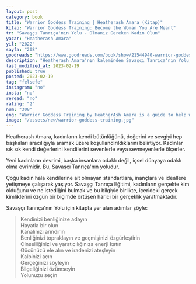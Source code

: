 ```yaml
---
layout: post
category: book
title: "Warrior Goddess Training | Heatherash Amara (Kitap)"
kitap: "Warrior Goddess Training: Become the Woman You Are Meant"
tr: "Savaşçı Tanrıça'nın Yolu - Olmanız Gereken Kadın Olun"
yazar: "Heatherash Amara"
yil: "2022"
sayfa: "208"
goodreads: "https://www.goodreads.com/book/show/21544940-warrior-goddess-training"
description: "Heatherash Amara'nın kaleminden Savaşçı Tanrıça'nın Yolu, kadınların kendi kimliklerini yeniden keşfetmeleri ve dişil enerjilerini yükseltmeleri için rehber bir kitap."
last_modified_at: 2023-02-19
published: true
posted: 2023-02-19
tag: "felsefe"
instagram: "no"
insta: "no"
reread: "no"
rating: "2"
num: "308"
eng: "Warrior Goddess Training by HeatherAsh Amara is a guide to help women rediscover their power, authenticity, and wholeness. The book offers practical tools and practices to overcome self-doubt, fear, and limiting beliefs, and to cultivate self-love, inner peace, and joy. Drawing on ancient wisdom and modern psychology, the book emphasizes the importance of mindfulness, meditation, creativity, and community in the journey of self-discovery and personal transformation."
image: "/assets/new/warrior-goddess-training.jpg"
---
```


Heatherash Amara, kadınların kendi bütünlüğünü, değerini ve sevgiyi hep başkaları aracılığıyla aramak üzere koşullandırıldıklarını belirtiyor. Kadınlar sık sık kendi değerlerini kendilerini sevenlerle veya sevmeyenlerle ölçerler.

Yeni kadınların devrimi, başka insanlara odaklı değil, içsel dünyaya odaklı olma evrimidir. Bu, Savaşçı Tanrıça'nın yoludur.

Çoğu kadın hala kendilerine ait olmayan standartlara, inançlara ve ideallere yetişmeye çalışarak yaşıyor. Savaşçı Tanrıça Eğitimi, kadınların gerçekte kim olduğunu ve ne istediğini bulmak ve bu bilgiyle birlikte, içerideki gerçek kimliklerini özgün bir biçimde örtüşen harici bir gerçeklik yaratmaktadır. 

Savaşçı Tanrıça'nın Yolu için kitapta yer alan adımlar şöyle:

> Kendinizi benliğinize adayın  
> Hayatla bir olun  
> Kanalınızı arındırın  
> Benliğinizi topraklayın ve geçmişinizi özgürleştirin  
> Cinselliğinizi ve yaratıcılığınıza enerji katın  
> Gücünüzü ele alın ve iradenizi ateşleyin  
> Kalbinizi açın  
> Gerçeğinizi söyleyin  
> Bilgeliğinizi özümseyin  
> Yolunuzu seçin  

